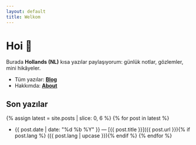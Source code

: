 ```yaml
---
layout: default
title: Welkom
---
```


# Hoi 👋

Burada **Hollands (NL)** kısa yazılar paylaşıyorum: günlük notlar, gözlemler, mini hikâyeler.

- Tüm yazılar: **[Blog](/blog/)**  
- Hakkımda: **[About](/about)**

## Son yazılar

{% assign latest = site.posts | slice: 0, 6 %}
{% for post in latest %}
- {{ post.date | date: "%d %b %Y" }} — [{{ post.title }}]({{ post.url }}){% if post.lang %} ({{ post.lang | upcase }}){% endif %}
{% endfor %}

